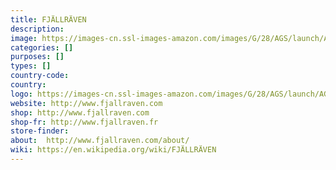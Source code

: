 ```yaml
---
title: FJÄLLRÄVEN
description:
image: https://images-cn.ssl-images-amazon.com/images/G/28/AGS/launch/AGS_hot_brand_Fjallraven_logo.jpg
categories: []
purposes: []
types: []
country-code:
country:
logo: https://images-cn.ssl-images-amazon.com/images/G/28/AGS/launch/AGS_hot_brand_Fjallraven_logo.jpg
website: http://www.fjallraven.com
shop: http://www.fjallraven.com
shop-fr: http://www.fjallraven.fr
store-finder:
about:  http://www.fjallraven.com/about/
wiki: https://en.wikipedia.org/wiki/FJÄLLRÄVEN
---
```

